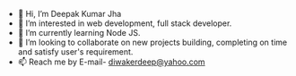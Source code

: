 - 👋 Hi, I’m Deepak Kumar Jha
- 👀 I’m interested in web development, full stack developer. 
- 🌱 I’m currently learning Node JS.
- 💞️ I’m looking to collaborate on new projects building, completing on time and satisfy user's requirement.
- 📫 Reach me by E-mail- diwakerdeep@yahoo.com

<!---
diwakerdeep/diwakerdeep is a ✨ special ✨ repository because its `README.md` (this file) appears on your GitHub profile.
You can click the Preview link to take a look at your changes.
--->
